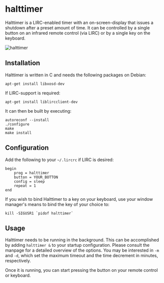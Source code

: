 # halttimer

Halttimer is a LIRC-enabled timer with an on-screen-display that issues
a shutdown after a preset amount of time. It can be controlled by a single
button on an infrared remote control (via LIRC) or by a single key on the
keyboard.

![halttimer](http://static.0x0b.de/misc/halttimer.png)

## Installation

Halttimer is written in C and needs the following packages on Debian:

    apt-get install libxosd-dev

If LIRC-support is required:

    apt-get install liblircclient-dev

It can then be built by executing:

    autoreconf --install
    ./configure
    make
    make install

## Configuration

Add the following to your `~/.lircrc` if LIRC is desired:

    begin
        prog = halttimer
        button = YOUR_BOTTON
        config = sleep
        repeat = 1
    end

If you wish to bind Halttimer to a key on your keyboard, use
your window manager's means to bind the key of your choice to:

    kill -SIGUSR1 `pidof halttimer`

## Usage

Halttimer needs to be running in the background. This can be accomplished
by adding `halttimer &` to your startup configuration. Please consult
the manpage for a detailed overview of the options. You may be interested
in `-m` and `-d`, which set the maximum timeout and the time decrement in
minutes, respectively.

Once it is running, you can start pressing the button on your remote control
or keyboard.
